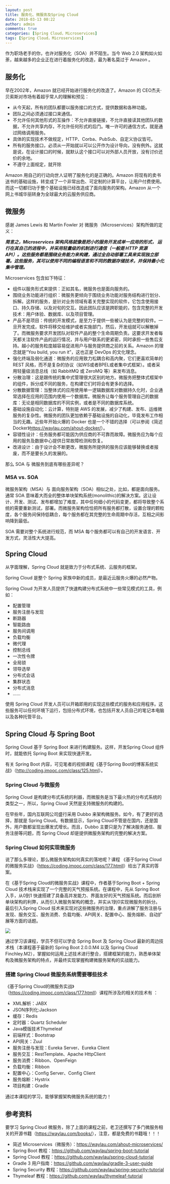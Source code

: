 ```yaml
---
layout: post
title: 服务化、微服务及Spring Cloud
date: 2018-03-13 00:22
author: admin
comments: true
categories: [Spring Cloud，Microservices]
tags: [Spring Cloud，Microservices]
---
```


作为职场老手的你，也许对服务化（SOA）并不陌生。当今 Web 2.0 架构如火如荼，越来越多的企业正在进行着服务化的改造，最为著名莫过于 Amazon 。

<!-- more -->
 

## 服务化

早在2002年，Amazon 就已经开始进行服务化的改造了。Amazon 的 CEO杰夫·贝索斯对市场有着超乎常人的理解和预见：


* 从今天起，所有的团队都要以服务接口的方式，提供数据和各种功能。
* 团队之间必须通过接口来通信。
* 不允许任何其他形式的互操作：不允许直接链接，不允许直接读其他团队的数据，不允许共享内存，不允许任何形式的后门。唯一许可的通信方式，就是通过网络调用服务。
* 具体的实现技术不做规定，HTTP、Corba、PubSub、自定义协议皆可。
* 所有的服务接口，必须从一开始就以可以公开作为设计导向，没有例外。这就是说，在设计接口的时候，就默认这个接口可以对外部人员开放，没有讨价还价的余地。
* 不遵守上面规定，就开除

Amazon  用自己的行动向世人证明了服务化的是正确的。Amazon  将现有的卖书送书的基础设施，转变成了一个非常出色、可定制的计算平台，让用户付费使用。而这一切都归功于整个基础设施已经改造成了面向服务的架构。Amazon  从一个网上书城华丽转身为全球最大的云服务供应商。

## 微服务

感谢 James Lewis 和 Martin Fowler 对 微服务（Microservices）架构所做的定义：

***简言之，Microservices 架构风格就像是把小的服务开发成单一应用的形式， 运行在其自己的进程中，并采用轻量级的机制进行通信（一般是 HTTP 资源 API）。这些服务都是围绕业务能力来构建，通过全自动部署工具来实现独立部署。这些服务，其可以使用不同的编程语言和不同的数据存储技术，并保持最小化集中管理。***

Microservices 包含如下特征：

* 组件以服务形式来提供：正如其名，微服务也是面向服务的。
* 围绕业务功能进行组织：微服务更倾向于围绕业务功能对服务结构进行划分、拆解。这样的服务，是针对业务领域有着关完整实现的软件，它包含使用接口、持久存储、以及对旬的交互。因此团队应该是跨职能的，包含完整的开发技术：用户体验、数据库、以及项目管理。
* 产品不是项目：传统的开发模式，是至力于提供一些被认为是完整的软件。一旦开发完成，软件将移交给维护或者实施部门，然后，开发组就可以解散掉了。而微服务要求开发团队对软件产品的整个生命周期负责。这要求开发者每天都关注软件产品的运行情况，并与用户联系的更紧密，同时承担一些售后支持。越小的服务粒度越容易促进用户与服务提供商之前的关系。Amazon 的理念就是“You build, you run it”，这也正是 DevOps 的文化理念。
* 强化终端及弱化通道：微服务的应用致力松耦合和高内聚，它们更喜欢简单的REST 风格，而不是复杂的协议（如WS或者BPEL或者集中式框架）。或者采用轻量级消息总线（如 RabbitMQ 或 ZeroMQ 等）来发布消息。
* 分散治理：这是跟传统的集中式管理很大区别的地方。微服务把整体式框架中的组件，拆分成不同的服务，在构建它们时将会有更多的选择。
* 分散数据管理：当整体式的应用使用单一逻辑数据库对数据持久化时，企业通常选择在应用的范围内使用一个数据库。微服务让每个服务管理自己的数据库：无论是相同数据库的不同实例，或者是不同的数据库系统。
* 基础设施自动化：云计算，特别是 AWS 的发展，减少了构建、发布、运维微服务的复杂性。微服务的团队更加依赖于基础设施的自动化，毕竟发布工作相当的无趣。近些年开始火爆的 Docker 也是一个不错的选择（可以参阅《简述 Docker》<https://waylau.com/ahout-docker/>）。
* 容错性设计：任务服务都可能因为供应商的不可靠而故障。微服务应为每个应用的服务及数据中心提供日常故障检测和恢复。
* 改进设计：由于设计会不断更改，微服务所提供的服务应该能够替换或者报废，而不是要长久的发展的。



那么 SOA 与 微服务到底有哪些差异呢？

### MSA vs. SOA

微服务架构（MSA）与 面向服务架构（SOA）相似之处，比如，都是面向服务。通常 SOA 意味着大而全的整体单块架构系统(monolithic)的解决方案。这让设计、开发、测试、发布都增加了难度，其中任何细小的代码变更，都将导致整个系统的需要重新测试，部署。而微服务架构恰恰把所有服务都打散，设置合理的颗粒度，各个服务间保持低耦合，每个服务都在其完整的生命周期中存活，互相之间影响降到最低。

SOA 需要对整个系统进行规范，而 MSA 每个服务都可以有自己的开发语言、开发方式，灵活性大大提高。

## Spring Cloud 

从字面理解，Spring Cloud 就是致力于分布式系统、云服务的框架。

Spring Cloud 是整个 Spring 家族中新的成员，是最近云服务火爆的必然产物。

Spring Cloud 为开发人员提供了快速构建分布式系统中一些常见模式的工具，例如：

* 配置管理
* 服务注册与发现
* 断路器
* 智能路由
* 服务间调用
* 负载均衡
* 微代理
* 控制总线
* 一次性令牌
* 全局锁
* 领导选举
* 分布式会话
* 集群状态
* 分布式消息
* ......

使用 Spring Cloud 开发人员可以开箱即用的实现这些模式的服务和应用程序。这些服务可以任何环境下运行，包括分布式环境，也包括开发人员自己的笔记本电脑以及各种托管平台。

## Spring Cloud 与 Spring Boot

Spring Cloud 基于 Spring Boot 来进行构建服务。这样，开发Spring Cloud 组件时，就能依托 Spring Boot 来实现快速开发。

有关 Spring Boot 内容，可见笔者的视频课程《基于Spring Boot的博客系统实战》（<http://coding.imooc.com/class/125.html>）。

### Spring Cloud 与微服务

Spring Cloud 是构建分布式系统的利器，而微服务是当下最火热的分布式系统的类型之一，所以，Spring Cloud 天然是支持微服务的构建的。

在早些年，国内互联网公司盛行采用 Dubbo 来架构微服务。如今，有了更好的选择，那就是 Spring Cloud。有数据显示，Spring Cloud不管是在国内，还是国外，用户数都呈现出爆发式增长。而且，Dubbo 主要只是为了解决服务通信、服务注册等问题，而 Spring Cloud 却是提供微服务架构的完整的解决方案。


### Spring Cloud 如何实现微服务

说了那么多理论，那么微服务架构如何真实的落地呢？课程
《基于Spring Cloud的微服务实战》（<https://coding.imooc.com/class/177.htmll>）给出了真实的答案。

在《基于Spring Cloud的微服务实战》课程中，作者基于Spring Boot + Spring Cloud 技术栈来实现了一个完整的天气预报系统。在课程中，先从 Spring Boot 入手，从0到1 快速搭建了具备高并发能力、界面友好的天气预报系统。而后剖析单块架构的利弊，从而引入微服务架构的概念，并实从1到0实现微服务的拆分。最后引入Spring Cloud 技术来实现对这些微服务的治理，重点讲解了服务注册与发现、服务交互、服务消费、负载均衡、API网关、配置中心、服务熔断、自动扩展等方面的话题。

![](https://waylau.com/images/post/20180122-spring-cloud-001.png)

通过学习该课程，学员不但可以学会 Spring Boot 及 Spring Cloud 最新的周边技术栈（本课程基于最新的 Spring Boot 2.0.0.M4 以及 Spring Cloud Finchley.M2），掌握如何运用上述技术进行整合，搭建框架的能力，熟悉单体架构及微服务架构的特点，并最终实现掌握构建微服务架构的实战能力。

### 搭建 Spring Cloud 微服务系统需要哪些技术

《基于Spring Cloud的微服务实战》（<https://coding.imooc.com/class/177.htmll>）课程所涉及的相关的技术有 ：

* XML解析：JABX
* JSON序列化:Jackson
* 缓存：Redis
* 定时器：Quartz Scheduler 
* Java模版技术Thymeleaf 
* 前端样式：Bootstrap
* API网关：Zuul
* 服务注册与发现：Eureka Server、Eureka Client
* 服务交互：RestTemplate、Apache HttpClient
* 服务消费：Ribbon、OpenFeign
* 负载均衡：Ribbon
* 配置中心：Config Server、Config Client
* 服务熔断：Hystrix
* 项目构建：Gradle

通过本课程的学习，能够掌握架构微服务系统的能力！

## 参考资料

要学习 Spring Cloud 微服务，除了上面的课程之前，老卫还撰写了多门微服务相关的开源书籍（<https://waylau.com/books/>），注意，都是免费的书籍哦！！！

* 简述 Microservices（微服务）：<https://waylau.com/ahout-microservices/>
* Spring Boot 教程：<https://github.com/waylau/spring-boot-tutorial>
* Spring Cloud 教程：<https://github.com/waylau/spring-cloud-tutorial>
* Gradle 3 用户指南：<https://github.com/waylau/gradle-3-user-guide>
* Spring Security 教程：<https://github.com/waylau/spring-security-tutorial>
* Thymeleaf 教程：<https://github.com/waylau/thymeleaf-tutorial>